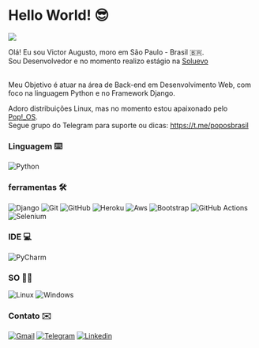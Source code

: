 
# Hello World! 😎

![](https://estruyf-github.azurewebsites.net/api/VisitorHit?user=victoraugusto6&repo=victoraugusto6&countColorcountColor&countColor=%237B1E7A)

Olá! Eu sou Victor Augusto, moro em São Paulo - Brasil 🇧🇷.
<br>
Sou Desenvolvedor e no momento realizo estágio na <a href='https://soluevo.com.br/' target='_blank'>Soluevo</a>
<br>
<br>

Meu Objetivo é atuar na área de Back-end em Desenvolvimento Web, com foco na linguagem Python e no Framework Django.

Adoro distribuições Linux, mas no momento estou apaixonado pelo <a href='https://pop.system76.com/' target='_blank'>Pop!_OS</a>.
<br>
Segue grupo do Telegram para suporte ou dicas: <a href='https://t.me/poposbrasil' target='_blank'>https://t.me/poposbrasil</a>

### <strong>Linguagem</strong> ⌨️
![Python](https://img.shields.io/badge/Python-3776AB?style=for-the-badge&logo=python&logoColor=white)

### <strong>ferramentas</strong> 🛠️
![Django](https://img.shields.io/badge/Django-092E20?style=for-the-badge&logo=django&logoColor=white)
![Git](https://img.shields.io/badge/Git-F05032?style=for-the-badge&logo=git&logoColor=white)
![GitHub](https://img.shields.io/badge/GitHub-100000?style=for-the-badge&logo=github&logoColor=white)
![Heroku](https://img.shields.io/badge/Heroku-430098?style=for-the-badge&logo=heroku&logoColor=white)
![Aws](https://img.shields.io/badge/Amazon_AWS-232F3E?style=for-the-badge&logo=amazon-aws&logoColor=white)
![Bootstrap](https://img.shields.io/badge/Bootstrap-563D7C?style=for-the-badge&logo=bootstrap&logoColor=white)
![GitHub Actions](https://img.shields.io/badge/GitHub%20Actions%20-05122A?style=flat&logo=github-actions&logoColor=white)
![Selenium](https://img.shields.io/badge/Selenium-43B02A?style=for-the-badge&logo=Selenium&logoColor=white)

### <strong>IDE</strong> 💻
![PyCharm](https://img.shields.io/badge/PyCharm-000000.svg?&style=for-the-badge&logo=PyCharm&logoColor=white)

### <strong>SO</strong> 👨‍💻
![Linux](https://img.shields.io/badge/Linux-FCC624?style=for-the-badge&logo=linux&logoColor=black)
![Windows](https://img.shields.io/badge/Windows-0078D6?style=for-the-badge&logo=windows&logoColor=white)

### Contato ✉️

<a target='_blank' href='mailto:victor.augusto60@gmail.com'>![Gmail](https://img.shields.io/badge/Gmail-D14836?style=for-the-badge&logo=gmail&logoColor=white)</a>
<a target='_blank' href='https://t.me/victor_augusto6'>![Telegram](https://img.shields.io/badge/Telegram-2CA5E0?style=for-the-badge&logo=telegram&logoColor=white)</a>
<a target='_blank' href='https://www.linkedin.com/in/victor-augusto6/'>![Linkedin](https://img.shields.io/badge/LinkedIn-0077B5?style=for-the-badge&logo=linkedin&logoColor=white)</a>
